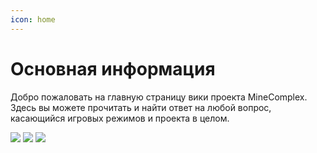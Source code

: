 ```yaml
---
icon: home
---
```


# Основная информация
Добро пожаловать на главную страницу вики проекта MineComplex.
Здесь вы можете прочитать и найти ответ на любой вопрос, касающийся
игровых режимов и проекта в целом.  

[![](/static/discord.png)](https://discord.gg/minecomplex) [![](/static/vk.png)](https://vk.com/minecomplex) [![](/static/youtube.png)](https://youtube.com/@minecomplexnet) 